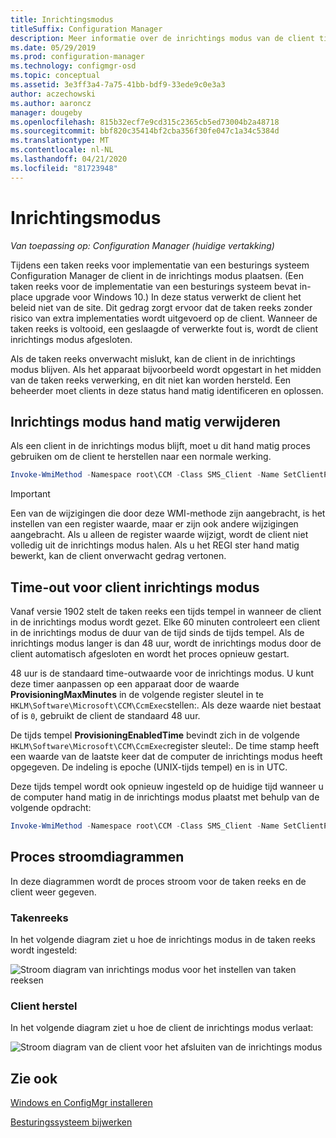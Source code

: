 ```yaml
---
title: Inrichtingsmodus
titleSuffix: Configuration Manager
description: Meer informatie over de inrichtings modus van de client tijdens de taken reeks Configuration Manager.
ms.date: 05/29/2019
ms.prod: configuration-manager
ms.technology: configmgr-osd
ms.topic: conceptual
ms.assetid: 3e3ff3a4-7a75-41bb-bdf9-33ede9c0e3a3
author: aczechowski
ms.author: aaroncz
manager: dougeby
ms.openlocfilehash: 815b32ecf7e9cd315c2365cb5ed73004b2a48718
ms.sourcegitcommit: bbf820c35414bf2cba356f30fe047c1a34c5384d
ms.translationtype: MT
ms.contentlocale: nl-NL
ms.lasthandoff: 04/21/2020
ms.locfileid: "81723948"
---
```

# <a name="provisioning-mode"></a>Inrichtingsmodus

*Van toepassing op: Configuration Manager (huidige vertakking)*

Tijdens een taken reeks voor implementatie van een besturings systeem Configuration Manager de client in de inrichtings modus plaatsen. (Een taken reeks voor de implementatie van een besturings systeem bevat in-place upgrade voor Windows 10.) In deze status verwerkt de client het beleid niet van de site. Dit gedrag zorgt ervoor dat de taken reeks zonder risico van extra implementaties wordt uitgevoerd op de client. Wanneer de taken reeks is voltooid, een geslaagde of verwerkte fout is, wordt de client inrichtings modus afgesloten.

Als de taken reeks onverwacht mislukt, kan de client in de inrichtings modus blijven. Als het apparaat bijvoorbeeld wordt opgestart in het midden van de taken reeks verwerking, en dit niet kan worden hersteld. Een beheerder moet clients in deze status hand matig identificeren en oplossen.


## <a name="manually-remove-provisioning-mode"></a>Inrichtings modus hand matig verwijderen

Als een client in de inrichtings modus blijft, moet u dit hand matig proces gebruiken om de client te herstellen naar een normale werking.

```PowerShell
Invoke-WmiMethod -Namespace root\CCM -Class SMS_Client -Name SetClientProvisioningMode -ArgumentList $false
```

> [!Important]  
> Een van de wijzigingen die door deze WMI-methode zijn aangebracht, is het instellen van een register waarde, maar er zijn ook andere wijzigingen aangebracht. Als u alleen de register waarde wijzigt, wordt de client niet volledig uit de inrichtings modus halen. Als u het REGI ster hand matig bewerkt, kan de client onverwacht gedrag vertonen.  


## <a name="client-provisioning-mode-timeout"></a>Time-out voor client inrichtings modus

Vanaf versie 1902 stelt de taken reeks een tijds tempel in wanneer de client in de inrichtings modus wordt gezet. Elke 60 minuten controleert een client in de inrichtings modus de duur van de tijd sinds de tijds tempel. Als de inrichtings modus langer is dan 48 uur, wordt de inrichtings modus door de client automatisch afgesloten en wordt het proces opnieuw gestart.

48 uur is de standaard time-outwaarde voor de inrichtings modus. U kunt deze timer aanpassen op een apparaat door de waarde **ProvisioningMaxMinutes** in de volgende register sleutel in te `HKLM\Software\Microsoft\CCM\CcmExec`stellen:. Als deze waarde niet bestaat of is `0`, gebruikt de client de standaard 48 uur.

De tijds tempel **ProvisioningEnabledTime** bevindt zich in de volgende `HKLM\Software\Microsoft\CCM\CcmExec`register sleutel:. De time stamp heeft een waarde van de laatste keer dat de computer de inrichtings modus heeft opgegeven. De indeling is epoche (UNIX-tijds tempel) en is in UTC.

Deze tijds tempel wordt ook opnieuw ingesteld op de huidige tijd wanneer u de computer hand matig in de inrichtings modus plaatst met behulp van de volgende opdracht:

```powershell
Invoke-WmiMethod -Namespace root\CCM -Class SMS_Client -Name SetClientProvisioningMode -ArgumentList $true
```

## <a name="process-flow-diagrams"></a>Proces stroomdiagrammen

In deze diagrammen wordt de proces stroom voor de taken reeks en de client weer gegeven.

### <a name="task-sequence"></a>Takenreeks

In het volgende diagram ziet u hoe de inrichtings modus in de taken reeks wordt ingesteld:

![Stroom diagram van inrichtings modus voor het instellen van taken reeksen](media/3197824-ts-flow.png)

### <a name="client-remediation"></a>Client herstel

In het volgende diagram ziet u hoe de client de inrichtings modus verlaat:

![Stroom diagram van de client voor het afsluiten van de inrichtings modus](media/3197824-client-flow.png)


## <a name="see-also"></a>Zie ook

[Windows en ConfigMgr installeren](task-sequence-steps.md#BKMK_SetupWindowsandConfigMgr)

[Besturingssysteem bijwerken](task-sequence-steps.md#BKMK_UpgradeOS)
